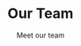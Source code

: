 ---
title: "Our Team"
subtitle: "Meet our team"
# meta description
description: "Vestibulum ante ipsum primis in faucibus orci luctus ultrices posuere cubilia Curae Donec"
draft: false
layout: "team"


# team_members
team_members:
- name: "Justine Marshall"
  designation: "Developer"
  image: "images/team/team-member-1.jpg"
  social_profile:
  - name: "Facebook"
    icon: "fab fa-facebook"
    link: "#!"
  - name: "Twitter"
    icon: "fab fa-twitter"
    link: "#!"
  - name: "Linkedin"
    icon: "fab fa-linkedin"
    link: "#!"

- name: "Liam Hughes"
  designation: "Designer"
  image: "images/team/team-member-2.jpg"
  social_profile:
  - name: "Facebook"
    icon: "fab fa-facebook"
    link: "#!"
  - name: "Twitter"
    icon: "fab fa-twitter"
    link: "#!"
  - name: "Linkedin"
    icon: "fab fa-linkedin"
    link: "#!"

- name: "Neil Roberts"
  designation: "Marketer"
  image: "images/team/team-member-3.jpg"
  social_profile:
  - name: "Facebook"
    icon: "fab fa-facebook"
    link: "#!"
  - name: "Twitter"
    icon: "fab fa-twitter"
    link: "#!"
  - name: "Linkedin"
    icon: "fab fa-linkedin"
    link: "#!"

- name: "Tim kook"
  designation: "Junior Developer"
  image: "images/team/team-member-4.jpg"
  social_profile:
  - name: "Facebook"
    icon: "fab fa-facebook"
    link: "#!"
  - name: "Twitter"
    icon: "fab fa-twitter"
    link: "#!"
  - name: "Linkedin"
    icon: "fab fa-linkedin"
    link: "#!"

- name: "John Domingo"
  designation: "SEO Marketer"
  image: "images/team/team-member-5.jpg"
  social_profile:
  - name: "Facebook"
    icon: "fab fa-facebook"
    link: "#!"
  - name: "Twitter"
    icon: "fab fa-twitter"
    link: "#!"
  - name: "Linkedin"
    icon: "fab fa-linkedin"
    link: "#!"

- name: "Angelina Jolie"
  designation: "Developer"
  image: "images/team/team-member-6.jpg"
  social_profile:
  - name: "Facebook"
    icon: "fab fa-facebook"
    link: "#!"
  - name: "Twitter"
    icon: "fab fa-twitter"
    link: "#!"
  - name: "Linkedin"
    icon: "fab fa-linkedin"
    link: "#!"

- name: "Perez Hilton"
  designation: "Developer"
  image: "images/team/team-member-7.jpg"
  social_profile:
  - name: "Facebook"
    icon: "fab fa-facebook"
    link: "#!"
  - name: "Twitter"
    icon: "fab fa-twitter"
    link: "#!"
  - name: "Linkedin"
    icon: "fab fa-linkedin"
    link: "#!"

- name: "Timothy Sykes"
  designation: "Developer"
  image: "images/team/team-member-8.jpg"
  social_profile:
  - name: "Facebook"
    icon: "fab fa-facebook"
    link: "#!"
  - name: "Twitter"
    icon: "fab fa-twitter"
    link: "#!"
  - name: "Linkedin"
    icon: "fab fa-linkedin"
    link: "#!"

    ######################### Portfolio #####################

features_box:
  enable: true
  title: "OUR PORTFOLIO"
  content: "Crafting digital products making the complex clear & beautiful."
  features_box_item:
  - image: "images/portfolio/1to1video-website.webp"
    title: "Digital Avocados | 1to1video Website"
    label: "view project"
    link: "https://digitalavocados.com/portfolio/1to1video-website/"

  - image: "images/portfolio/lactapp-infrastructure.jpeg"
    title: "Digital Avocados | LactApp Digital Infrastructure"
    label: "view project"
    link: "https://digitalavocados.com/portfolio/lactapp-infrastructure/"

  - image: "images/portfolio/lactapp-website.webp"
    title: "Digital Avocados | LactApp Website"
    label: "view project"
    link: "https://digitalavocados.com/portfolio/lactapp-website/"

  - image: "images/portfolio/tas-consultoria.webp"
    title: "Digital Avocados | TAS Consultoria Website"
    label: "view project"
    link: "https://digitalavocados.com/portfolio/tas-consultoria/"
---